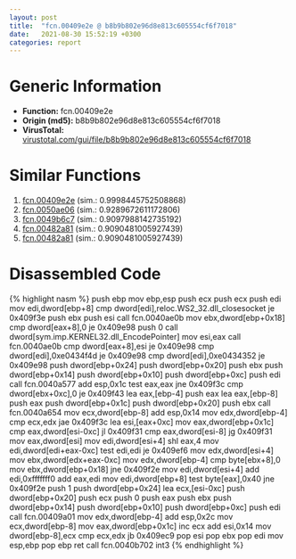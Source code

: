 ```yaml
---
layout: post
title:  "fcn.00409e2e @ b8b9b802e96d8e813c605554cf6f7018"
date:   2021-08-30 15:52:19 +0300
categories: report
---
```


# Generic Information
- **Function:** fcn.00409e2e
- **Origin (md5):** b8b9b802e96d8e813c605554cf6f7018
- **VirusTotal:** [virustotal.com/gui/file/b8b9b802e96d8e813c605554cf6f7018][virustotal_ref]



# Similar Functions

1. [fcn.00409e2e][similar_1_ref] (sim.: 0.9998445752508868)
2. [fcn.0050ae06][similar_2_ref] (sim.: 0.9289672611172806)
3. [fcn.0049b6c7][similar_3_ref] (sim.: 0.9097988142735192)
4. [fcn.00482a81][similar_4_ref] (sim.: 0.9090481005927439)
5. [fcn.00482a81][similar_5_ref] (sim.: 0.9090481005927439)


# Disassembled Code

{% highlight nasm %}
push ebp
mov ebp,esp
push ecx
push ecx
push edi
mov edi,dword[ebp+8]
cmp dword[edi],reloc.WS2_32.dll_closesocket
je 0x409f3e
push ebx
push esi
call fcn.0040ae0b
mov ebx,dword[ebp+0x18]
cmp dword[eax+8],0
je 0x409e98
push 0
call dword[sym.imp.KERNEL32.dll_EncodePointer]
mov esi,eax
call fcn.0040ae0b
cmp dword[eax+8],esi
je 0x409e98
cmp dword[edi],0xe0434f4d
je 0x409e98
cmp dword[edi],0xe0434352
je 0x409e98
push dword[ebp+0x24]
push dword[ebp+0x20]
push ebx
push dword[ebp+0x14]
push dword[ebp+0x10]
push dword[ebp+0xc]
push edi
call fcn.0040a577
add esp,0x1c
test eax,eax
jne 0x409f3c
cmp dword[ebx+0xc],0
je 0x409f43
lea eax,[ebp-4]
push eax
lea eax,[ebp-8]
push eax
push dword[ebp+0x1c]
push dword[ebp+0x20]
push ebx
call fcn.0040a654
mov ecx,dword[ebp-8]
add esp,0x14
mov edx,dword[ebp-4]
cmp ecx,edx
jae 0x409f3c
lea esi,[eax+0xc]
mov eax,dword[ebp+0x1c]
cmp eax,dword[esi-0xc]
jl 0x409f31
cmp eax,dword[esi-8]
jg 0x409f31
mov eax,dword[esi]
mov edi,dword[esi+4]
shl eax,4
mov edi,dword[edi+eax-0xc]
test edi,edi
je 0x409ef6
mov edx,dword[esi+4]
mov ebx,dword[edx+eax-0xc]
mov edx,dword[ebp-4]
cmp byte[ebx+8],0
mov ebx,dword[ebp+0x18]
jne 0x409f2e
mov edi,dword[esi+4]
add edi,0xfffffff0
add eax,edi
mov edi,dword[ebp+8]
test byte[eax],0x40
jne 0x409f2e
push 1
push dword[ebp+0x24]
lea ecx,[esi-0xc]
push dword[ebp+0x20]
push ecx
push 0
push eax
push ebx
push dword[ebp+0x14]
push dword[ebp+0x10]
push dword[ebp+0xc]
push edi
call fcn.00409a01
mov edx,dword[ebp-4]
add esp,0x2c
mov ecx,dword[ebp-8]
mov eax,dword[ebp+0x1c]
inc ecx
add esi,0x14
mov dword[ebp-8],ecx
cmp ecx,edx
jb 0x409ec9
pop esi
pop ebx
pop edi
mov esp,ebp
pop ebp
ret 
call fcn.0040b702
int3 
{% endhighlight %}


[similar_1_ref]: /report/fcn.00409e2e@617bd594ba13d0dcc08a315774c342d4
[similar_2_ref]: /report/fcn.0050ae06@e2ba7f10eb234338a49853c34d7d9c56
[similar_3_ref]: /report/fcn.0049b6c7@279a61b1e76da49531f1f16fd1102a2d
[similar_4_ref]: /report/fcn.00482a81@152885a790b99953ce23874f0947b7bd
[similar_5_ref]: /report/fcn.00482a81@912f1d013a0d6151bc7a7cef6da1b2a0
[virustotal_ref]: https://www.virustotal.com/gui/file/b8b9b802e96d8e813c605554cf6f7018